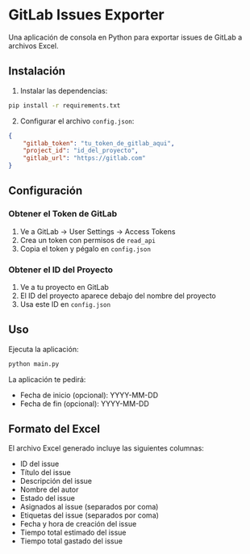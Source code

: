 # GitLab Issues Exporter

Una aplicación de consola en Python para exportar issues de GitLab a archivos Excel.

## Instalación

1. Instalar las dependencias:
```bash
pip install -r requirements.txt
```

2. Configurar el archivo `config.json`:
```json
{
    "gitlab_token": "tu_token_de_gitlab_aqui",
    "project_id": "id_del_proyecto",
    "gitlab_url": "https://gitlab.com"
}
```

## Configuración

### Obtener el Token de GitLab
1. Ve a GitLab → User Settings → Access Tokens
2. Crea un token con permisos de `read_api`
3. Copia el token y pégalo en `config.json`

### Obtener el ID del Proyecto
1. Ve a tu proyecto en GitLab
2. El ID del proyecto aparece debajo del nombre del proyecto
3. Usa este ID en `config.json`

## Uso

Ejecuta la aplicación:
```bash
python main.py
```

La aplicación te pedirá:
- Fecha de inicio (opcional): YYYY-MM-DD
- Fecha de fin (opcional): YYYY-MM-DD

## Formato del Excel

El archivo Excel generado incluye las siguientes columnas:
- ID del issue
- Título del issue
- Descripción del issue
- Nombre del autor
- Estado del issue
- Asignados al issue (separados por coma)
- Etiquetas del issue (separados por coma)
- Fecha y hora de creación del issue
- Tiempo total estimado del issue
- Tiempo total gastado del issue